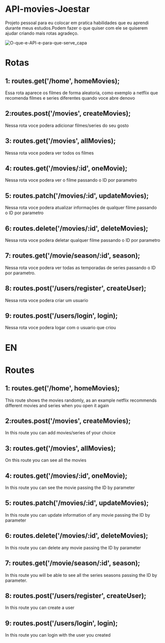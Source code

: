 # API-movies-Joestar
Projeto pessoal para eu colocar em pratica habilidades que eu aprendi durante meus estudos.Podem fazer o que quiser com ele se quiserem ajudar criando mais rotas agradeço.

![O-que-e-API-e-para-que-serve_capa](https://user-images.githubusercontent.com/116031921/215921042-249b8608-daad-4564-9c36-a8450cbb3dcb.png)

<h1> Rotas </h1>

<h2>1: routes.get('/home', homeMovies); </h1>
<p> Essa rota aparece os filmes de forma aleatoria, como exemplo a netflix que recomenda filmes e series diferentes quando voce abre denovo </p>

<h2>2:routes.post('/movies', createMovies); </h1>
<p> Nessa rota voce podera adicionar filmes/series do seu gosto </p>

<h2>3: routes.get('/movies', allMovies); </h1>
<p> Nessa rota voce podera ver todos os filmes </p>

<h2>4: routes.get('/movies/:id', oneMovie); </h1>
<p> Nessa rota voce podera ver o filme passando o ID por parametro </p>

<h2>5: routes.patch('/movies/:id', updateMovies); </h1>
<p> Nessa rota voce podera atualizar informações de qualquer filme passando o ID por parametro </p>

<h2>6: routes.delete('/movies/:id', deleteMovies); </h1>
<p> Nessa rota voce podera deletar qualquer filme passando o ID por parametro</p>

<h2>7: routes.get('/movie/season/:id', season); </h1>
<p> Nessa rota voce podera ver todas as temporadas de series passando o ID por parametro. </p>

<h2>8: routes.post('/users/register', createUser); </h1>
<p> Nessa rota voce podera criar um usuario </p>

<h2>9: routes.post('/users/login', login); </h1>
<p> Nessa rota voce podera logar com o usuario que criou </p>

<h1> EN <h1/>

<h1> Routes </h1>

<h2>1: routes.get('/home', homeMovies); </h1>
<p> This route shows the movies randomly, as an example netflix recommends different movies and series when you open it again </p>

<h2>2:routes.post('/movies', createMovies); </h1>
<p> In this route you can add movies/series of your choice </p>

<h2>3: routes.get('/movies', allMovies); </h1>
<p> On this route you can see all the movies </p>

<h2>4: routes.get('/movies/:id', oneMovie); </h1>
<p> In this route you can see the movie passing the ID by parameter </p>

<h2>5: routes.patch('/movies/:id', updateMovies); </h1>
<p> In this route you can update information of any movie passing the ID by parameter </p>

<h2>6: routes.delete('/movies/:id', deleteMovies); </h1>
<p> In this route you can delete any movie passing the ID by parameter</p>

<h2>7: routes.get('/movie/season/:id', season); </h1>
<p> In this route you will be able to see all the series seasons passing the ID by parameter. </p>

<h2>8: routes.post('/users/register', createUser); </h1>
<p> In this route you can create a user </p>

<h2>9: routes.post('/users/login', login); </h1>
<p> In this route you can login with the user you created </p>

